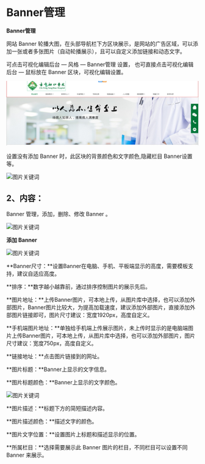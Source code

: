 # Banner管理

**Banner管理**

网站 Banner 轮播大图，在头部导航栏下方区块展示，是网站的广告区域，可以添加一张或者多张图片（自动轮播展示），且可以自定义添加链接和动态文字。

可点击可视化编辑后台 — 风格 — Banner管理 设置，
也可直接点击可视化编辑后台 — 鼠标放在 Banner 区块，可视化编辑设置。

![](assets/2019-12-30_00004.jpg)

设置没有添加 Banner 时，此区块的背景颜色和文字颜色,隐藏栏目 Banner设置等。

![图片关键词](https://help.mituo.cn/jz/upload/201902/1550042490426702.png)

## **2、内容：**

Banner 管理，添加，删除、修改 Banner 。

![图片关键词](https://help.mituo.cn/jz/upload/201902/1550042504159505.png)

**添加 Banner**

![图片关键词](https://help.mituo.cn/jz/upload/201902/1550042516447598.png)

**Banner尺寸：**设置Banner在电脑、手机、平板端显示的高度，需要模板支持，建议自适应高度。

**排序：**数字越小越靠前，通过排序控制图片的展示先后。

**图片地址：**上传Banner图片，可本地上传，从图片库中选择，也可以添加外部图片，Banner图片比较大，为提高加载速度，建议添加外部图片，直接添加外部图片链接即可，图片尺寸建议：宽度1920px，高度自定义。

**手机端图片地址：**单独给手机端上传展示图片，未上传时显示的是电脑端图片上传Banner图片，可本地上传，从图片库中选择，也可以添加外部图片，图片尺寸建议：宽度750px，高度自定义。

**链接地址：**点击图片链接到的网址。

**图片标题：**Banner上显示的文字信息。

**图片标题颜色：**Banner上显示的文字颜色。

![图片关键词](https://help.mituo.cn/jz/upload/201902/1550042532802067.png)

**图片描述：**标题下方的简短描述内容。

**图片描述颜色：**描述文字的颜色。

**图片文字位置：**设置图片上标题和描述显示的位置。

**所属栏目：**选择需要展示此 Banner 图片的栏目，不同栏目可以设置不同 Banner 来展示。